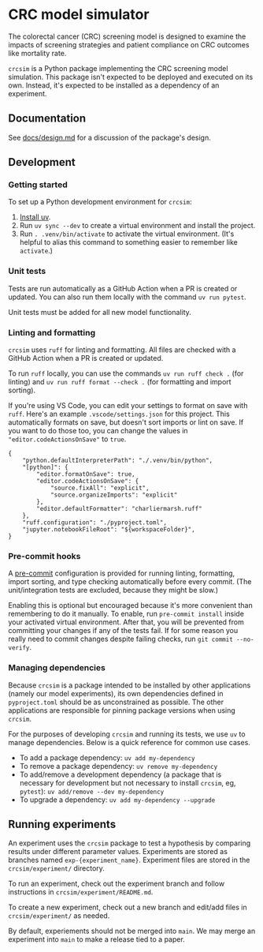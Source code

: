 # CRC model simulator

The colorectal cancer (CRC) screening model is designed to examine the impacts of screening strategies and patient compliance on CRC outcomes like mortality rate.

`crcsim` is a Python package implementing the CRC screening model simulation. This package isn't expected to be deployed and executed on its own. Instead, it's expected to be installed as a dependency of an experiment.

## Documentation

See [docs/design.md](./docs/design.md) for a discussion of the package's design.

## Development

### Getting started

To set up a Python development environment for `crcsim`:

1. [Install uv](https://docs.astral.sh/uv/getting-started/installation/).
1. Run `uv sync --dev` to create a virtual environment and install the project.
1. Run `. .venv/bin/activate` to activate the virtual environment. (It's helpful to alias this command to something easier to remember like `activate`.)

### Unit tests

Tests are run automatically as a GitHub Action when a PR is created or updated. You can also run them locally with the command `uv run pytest`. 

Unit tests must be added for all new model functionality.

### Linting and formatting

`crcsim` uses `ruff` for linting and formatting. All files are checked with a GitHub Action when a PR is created or updated.

To run `ruff` locally, you can use the commands `uv run ruff check .` (for linting) and `uv run ruff format --check .` (for formatting and import sorting).

If you're using VS Code, you can edit your settings to format on save with `ruff`. Here's an example `.vscode/settings.json` for this project. This automatically formats on save, but doesn't sort imports or lint on save. If you want to do those too, you can change the values in `"editor.codeActionsOnSave"` to `true`. 

```
{
    "python.defaultInterpreterPath": "./.venv/bin/python",
    "[python]": {
        "editor.formatOnSave": true,
        "editor.codeActionsOnSave": {
            "source.fixAll": "explicit",
            "source.organizeImports": "explicit"
        },
        "editor.defaultFormatter": "charliermarsh.ruff"
    },
    "ruff.configuration": "./pyproject.toml",
    "jupyter.notebookFileRoot": "${workspaceFolder}",
}
```

### Pre-commit hooks

A [pre-commit](https://pre-commit.com) configuration is provided for running linting, formatting, import sorting, and type checking automatically before every commit. (The unit/integration tests are excluded, because they might be slow.)

Enabling this is optional but encouraged because it's more convenient than remembering to do it manually. To enable, run `pre-commit install` inside your activated virtual environment. After that, you will be prevented from committing your changes if any of the tests fail. If for some reason you really need to commit changes despite failing checks, run `git commit --no-verify`.

### Managing dependencies

Because `crcsim` is a package intended to be installed by other applications (namely our model experiments), its own dependencies defined in `pyproject.toml` should be as unconstrained as possible. The other applications are responsible for pinning package versions when using `crcsim`.

For the purposes of developing `crcsim` and running its tests, we use `uv` to manage dependencies. Below is a quick reference for common use cases.

- To add a package dependency: `uv add my-dependency`
- To remove a package dependency: `uv remove my-dependency`
- To add/remove a development dependency (a package that is necessary for development but not necessary to install `crcsim`, eg, `pytest`): `uv add/remove --dev my-dependency`
- To upgrade a dependency: `uv add my-dependency --upgrade`

## Running experiments

An experiment uses the `crcsim` package to test a hypothesis by comparing results under different parameter values. Experiments are stored as branches named `exp-{experiment_name}`. Experiment files are stored in the `crcsim/experiment/` directory.

To run an experiment, check out the experiment branch and follow instructions in `crcsim/experiment/README.md`. 

To create a new experiment, check out a new branch and edit/add files in `crcsim/experiment/` as needed.

By default, experiements should not be merged into `main`. We may merge an experiment into `main` to make a release tied to a paper.
